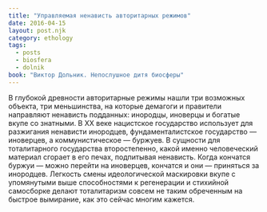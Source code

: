 ```yaml
---
title: "Управляемая ненависть авторитарных режимов"
date: 2016-04-15
layout: post.njk
category: ethology
tags:
  - posts
  - biosfera
  - dolnik
book: "Виктор Дольник. Непослушное дитя биосферы"
---
```


В глубокой древности авторитарные режимы нашли три возможных объекта, три меньшинства, на которые демагоги и правители направляют ненависть подданных: инородцы, иноверцы и богатые вкупе со знатными. В XX веке нацистское государство использует для разжигания ненависти инородцев, фундаменталистское государство — иноверцев, а коммунистическое — буржуев. В сущности для тоталитарного государства второстепенно, какой именно человеческий материал сгорает в его печах, подпитывая ненависть. Когда кончатся буржуи — можно перейти на иноверцев, кончатся и они — приняться за инородцев. Легкость смены идеологической маскировки вкупе с упомянутыми выше способностями к регенерации и стихийной самосборке делают тоталитаризм совсем не таким обреченным на быстрое вымирание, как это сейчас многим кажется.
